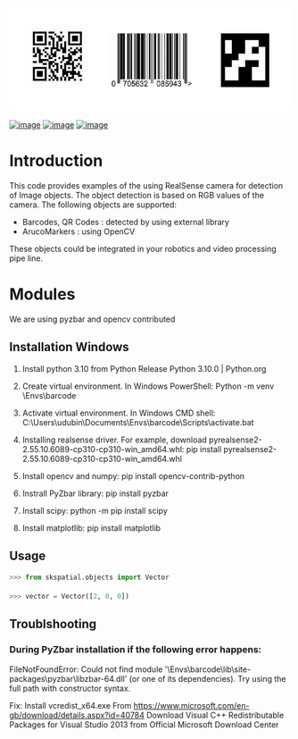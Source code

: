![](data/show_examples.jpg)

[![image](https://img.shields.io/pypi/v/scikit-spatial.svg)](https://pypi.python.org/pypi/scikit-spatial)
[![image](https://anaconda.org/conda-forge/scikit-spatial/badges/version.svg)](https://anaconda.org/conda-forge/scikit-spatial)
[![image](https://img.shields.io/pypi/pyversions/scikit-spatial.svg)](https://pypi.python.org/pypi/scikit-spatial)


# Introduction

This code provides examples of the using RealSense camera for detection of Image objects.
The object detection is based on RGB values of the camera.
The following objects are supported:

-   Barcodes, QR Codes : detected by using  external library
-   ArucoMarkers : using OpenCV

These objects could be integrated in your robotics and video processing pipe line.


# Modules

We are using pyzbar and opencv contributed 


## Installation Windows

1. Install python 3.10 from Python Release Python 3.10.0 | Python.org

2. Create virtual environment. In Windows PowerShell:
Python -m venv <your path>\Envs\barcode

3. Activate virtual environment. In Windows CMD shell:
C:\Users\udubin\Documents\Envs\barcode\Scripts\activate.bat

4. Installing realsense driver. For example, download pyrealsense2-2.55.10.6089-cp310-cp310-win_amd64.whl:
pip install pyrealsense2-2.55.10.6089-cp310-cp310-win_amd64.whl

5. Install opencv and numpy:
pip install opencv-contrib-python

6. Instrall PyZbar library:
pip install pyzbar

7. Install scipy:
python -m pip install scipy

8. Install matplotlib:
pip install matplotlib

## Usage

```py
>>> from skspatial.objects import Vector

>>> vector = Vector([2, 0, 0])

```

## Troublshooting

### During PyZbar installation if the following error happens: 

FileNotFoundError: Could not find module '<your path>\Envs\barcode\lib\site-packages\pyzbar\libzbar-64.dll' (or one of its dependencies). Try using the full path with constructor syntax.

Fix: Install vcredist_x64.exe From <https://www.microsoft.com/en-gb/download/details.aspx?id=40784> 
Download Visual C++ Redistributable Packages for Visual Studio 2013 from Official Microsoft Download Center